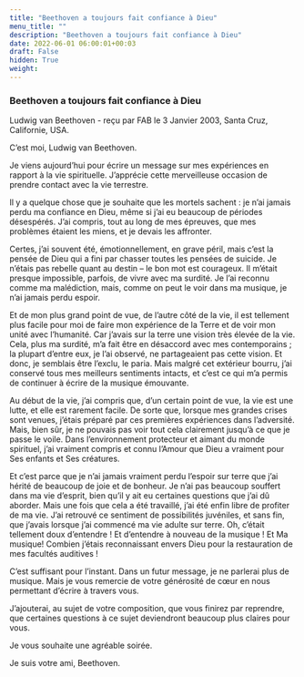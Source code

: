 ```yaml
---
title: "Beethoven a toujours fait confiance à Dieu"
menu_title: ""
description: "Beethoven a toujours fait confiance à Dieu"
date: 2022-06-01 06:00:01+00:03
draft: False
hidden: True
weight:
---
```

### Beethoven a toujours fait confiance à Dieu

Ludwig van Beethoven - reçu par FAB le 3 Janvier 2003, Santa Cruz, Californie, USA.

C’est moi, Ludwig van Beethoven.

Je viens aujourd’hui pour écrire un message sur mes expériences en rapport à la vie spirituelle. J’apprécie cette merveilleuse occasion de prendre contact avec la vie terrestre.

Il y a quelque chose que je souhaite que les mortels sachent : je n’ai jamais perdu ma confiance en Dieu, même si j’ai eu beaucoup de périodes désespérés. J’ai compris, tout au long de mes épreuves, que mes problèmes étaient les miens, et je devais les affronter.

Certes, j’ai souvent été, émotionnellement, en grave péril, mais c’est la pensée de Dieu qui a fini par chasser toutes les pensées de suicide. Je n’étais pas rebelle quant au destin – le bon mot est courageux. Il m’était presque impossible, parfois, de vivre avec ma surdité. Je l’ai reconnu comme ma malédiction, mais, comme on peut le voir dans ma musique, je n’ai jamais perdu espoir.

Et de mon plus grand point de vue, de l’autre côté de la vie, il est tellement plus facile pour moi de faire mon expérience de la Terre et de voir mon unité avec l’humanité. Car j’avais sur la terre une vision très élevée de la vie. Cela, plus ma surdité, m’a fait être en désaccord avec mes contemporains ; la plupart d’entre eux, je l’ai observé, ne partageaient pas cette vision. Et donc, je semblais être l’exclu, le paria. Mais malgré cet extérieur bourru, j’ai conservé tous mes meilleurs sentiments intacts, et c’est ce qui m’a permis de continuer à écrire de la musique émouvante.

Au début de la vie, j’ai compris que, d’un certain point de vue, la vie est une lutte, et elle est rarement facile. De sorte que, lorsque mes grandes crises sont venues, j’étais préparé par ces premières expériences dans l’adversité. Mais, bien sûr, je ne pouvais pas voir tout cela clairement jusqu’à ce que je passe le voile. Dans l’environnement protecteur et aimant du monde spirituel, j’ai vraiment compris et connu l’Amour que Dieu a vraiment pour Ses enfants et Ses créatures.

Et c’est parce que je n’ai jamais vraiment perdu l’espoir sur terre que j’ai hérité de beaucoup de joie et de bonheur. Je n’ai pas beaucoup souffert dans ma vie d’esprit, bien qu’il y ait eu certaines questions que j’ai dû aborder. Mais une fois que cela a été travaillé, j’ai été enfin libre de profiter de ma vie. J’ai retrouvé ce sentiment de possibilités juvéniles, et sans fin, que j’avais lorsque j’ai commencé ma vie adulte sur terre. Oh, c’était tellement doux d’entendre ! Et d’entendre à nouveau de la musique ! Et Ma musique! Combien j’étais reconnaissant envers Dieu pour la restauration de mes facultés auditives !

C’est suffisant pour l’instant. Dans un futur message, je ne parlerai plus de musique. Mais je vous remercie de votre générosité de cœur en nous permettant d’écrire à travers vous.

J’ajouterai, au sujet de votre composition, que vous finirez par reprendre, que certaines questions à ce sujet deviendront beaucoup plus claires pour vous.

Je vous souhaite une agréable soirée.

Je suis votre ami, Beethoven.
